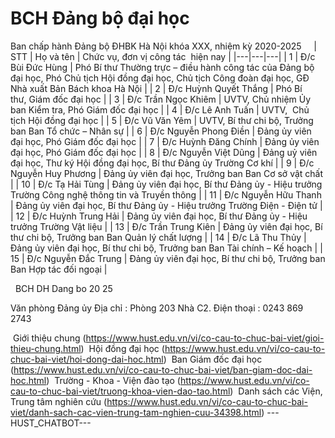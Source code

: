 # BCH Đảng bộ đại học
Ban chấp hành Đảng bộ ĐHBK Hà Nội khóa XXX,
nhiệm kỳ 2020-2025
 
 
| STT | Họ và tên | Chức vụ, đơn vị công tác 
			hiện nay |
|---|---|---|
| 1 | Đ/c Bùi Đức Hùng | Phó Bí thư Thường trực – điều hành công tác của Đảng bộ đại học, Phó Chủ tịch Hội đồng đại học, Chủ tịch Công đoàn đại học, GĐ Nhà xuất Bản Bách khoa Hà Nội |
| 2 | Đ/c Huỳnh Quyết Thắng | Phó Bí thư, Giám đốc đại học |
| 3 | Đ/c Trần Ngọc Khiêm | UVTV, Chủ nhiệm Ủy ban Kiểm tra, Phó Giám đốc đại học |
| 4 | Đ/c Lê Anh Tuấn | UVTV,  Chủ tịch Hội đồng đại học |
| 5 | Đ/c Vũ Văn Yêm | UVTV, Bí thư chi bộ, Trưởng ban Ban Tổ chức – Nhân sự |
| 6 | Đ/c Nguyễn Phong Điền | Đảng ủy viên đại học, Phó Giám đốc đại học |
| 7 | Đ/c Huỳnh Đăng Chính | Đảng ủy viên đại học, Phó Giám đốc đại học |
| 8 | Đ/c Nguyễn Việt Dũng | Đảng uỷ viên đại học, Thư ký Hội đồng đại học, Bí thư Đảng ủy Trường Cơ khí |
| 9 | Đ/c Nguyễn Huy Phương | Đảng ủy viên đại học, Trưởng ban Ban Cơ sở vật chất |
| 10 | Đ/c Tạ Hải Tùng | Đảng ủy viên đại học, Bí thư Đảng ủy - Hiệu trưởng Trường Công nghệ thông tin và Truyền thông |
| 11 | Đ/c Nguyễn Hữu Thanh | Đảng ủy viên đại học, Bí thư Đảng ủy - Hiệu trưởng Trường Điện - Điện tử |
| 12 | Đ/c Huỳnh Trung Hải | Đảng ủy viên đại học, Bí thư Đảng ủy - Hiệu trưởng Trường Vật liệu |
| 13 | Đ/c Trần Trung Kiên | Đảng ủy viên đại học, Bí thư chi bộ, Trưởng ban Ban Quản lý chất lượng |
| 14 | Đ/c Lã Thu Thủy | Đảng ủy viên đại học, Bí thư chi bộ, Trưởng ban Ban Tài chính – Kế hoạch |
| 15 | Đ/c Nguyễn Đắc Trung | Đảng ủy viên đại học, Bí thư chi bộ, Trưởng ban Ban Hợp tác đối ngoại |

 
BCH DH Dang bo 20 25

Văn phòng Đảng ủy
Địa chỉ : Phòng 203 Nhà C2. Điện thoại : 0243 869 2743
		 	

 Giới thiệu chung (https://www.hust.edu.vn/vi/co-cau-to-chuc-bai-viet/gioi-thieu-chung.html)
 Hội đồng đại học (https://www.hust.edu.vn/vi/co-cau-to-chuc-bai-viet/hoi-dong-dai-hoc.html)
 Ban Giám đốc đại học (https://www.hust.edu.vn/vi/co-cau-to-chuc-bai-viet/ban-giam-doc-dai-hoc.html)
 Trường - Khoa - Viện đào tạo (https://www.hust.edu.vn/vi/co-cau-to-chuc-bai-viet/truong-khoa-vien-dao-tao.html)
 Danh sách các Viện, Trung tâm nghiên cứu (https://www.hust.edu.vn/vi/co-cau-to-chuc-bai-viet/danh-sach-cac-vien-trung-tam-nghien-cuu-34398.html) 
 ---HUST_CHATBOT---
